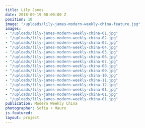 ```yaml
---
title: Lily James
date: 2018-09-19 00:00:00 Z
position: 10
image: "/uploads/lily-james-modern-weekly-china-feature.jpg"
images:
- "/uploads/lily-james-modern-weekly-china-01.jpg"
- "/uploads/lily-james-modern-weekly-china-02.jpg"
- "/uploads/lily-james-modern-weekly-china-03.jpg"
- "/uploads/lily-james-modern-weekly-china-04.jpg"
- "/uploads/lily-james-modern-weekly-china-05.jpg"
- "/uploads/lily-james-modern-weekly-china-06.jpg"
- "/uploads/lily-james-modern-weekly-china-07.jpg"
- "/uploads/lily-james-modern-weekly-china-08.jpg"
- "/uploads/lily-james-modern-weekly-china-09.jpg"
- "/uploads/lily-james-modern-weekly-china-10.jpg"
- "/uploads/lily-james-modern-weekly-china-11.jpg"
- "/uploads/lily-james-modern-weekly-china-12.jpg"
- "/uploads/lily-james-modern-weekly-china-01.jpg"
- "/uploads/lily-james-modern-weekly-china-01.jpg"
- "/uploads/lily-james-modern-weekly-china-01.jpg"
publication: Modern Weekly China
photographer: Sofia + Mauro
is-featured: 
layout: project
---
```


